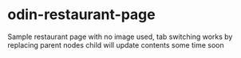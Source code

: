 # odin-restaurant-page

Sample restaurant page with no image used, tab switching works by replacing parent nodes child
will update contents some time soon